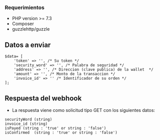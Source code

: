 ### Requerimientos

- PHP version >= 7.3
- Composer
- guzzlehttp/guzzle

## Datos a enviar

```
$data= [
    'token' => '', /* Su token */
    'security_word' => '', /* Palabra de seguridad */
    'address' => '', /* Direccion (clave publica) de la wallet  */
    'amount' => '', /* Monto de la transaccion */
    'invoice_id' => '' /* Identificador de su orden */
];

```


## Respuesta del webhook

- La respuesta viene como solicitud tipo GET con los siguientes datos:

```
securityWord (string)
invoice_id (string)
isPayed (string : 'true' or string : 'false')
isConfirmed  (string : 'true' or string : 'false')

```